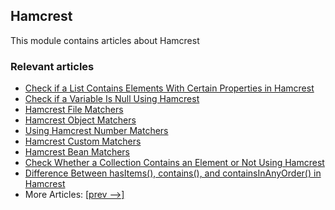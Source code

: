 ## Hamcrest

This module contains articles about Hamcrest

### Relevant articles
- [Check if a List Contains Elements With Certain Properties in Hamcrest](https://www.baeldung.com/java-hamcrest-list-contains-properties)
- [Check if a Variable Is Null Using Hamcrest](https://www.baeldung.com/java-hamcrest-check-null)
- [Hamcrest File Matchers](https://www.baeldung.com/hamcrest-file-matchers)
- [Hamcrest Object Matchers](https://www.baeldung.com/hamcrest-object-matchers)
- [Using Hamcrest Number Matchers](https://www.baeldung.com/hamcrest-number-matchers)
- [Hamcrest Custom Matchers](https://www.baeldung.com/hamcrest-custom-matchers)
- [Hamcrest Bean Matchers](https://www.baeldung.com/hamcrest-bean-matchers) 
- [Check Whether a Collection Contains an Element or Not Using Hamcrest](https://www.baeldung.com/java-hamcrest-collection-hasitem)
- [Difference Between hasItems(), contains(), and containsInAnyOrder() in Hamcrest](https://www.baeldung.com/hamcrest-hasitems-contains-containsinanyorder)
- More Articles: [[prev -->]](../hamcrest)